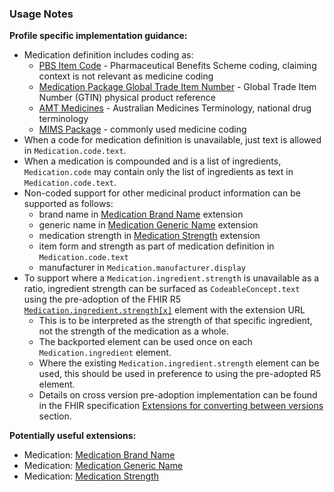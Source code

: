 ### Usage Notes

**Profile specific implementation guidance:**

- Medication definition includes coding as:
  - [PBS Item Code](https://www.pbs.gov.au/pbs/home) - Pharmaceutical Benefits Scheme coding, claiming context is not relevant as medicine coding
  - [Medication Package Global Trade Item Number](http://terminology.hl7.org/ValueSet/v3-GTIN) - Global Trade Item Number (GTIN) physical product reference
  - [AMT Medicines](https://healthterminologies.gov.au/fhir/ValueSet/australian-medication-1) - Australian Medicines Terminology, national drug terminology
  - [MIMS Package](https://www.mims.com.au/index.php) - commonly used medicine coding
- When a code for medication definition is unavailable, just text is allowed in `Medication.code.text`.
- When a medication is compounded and is a list of ingredients, `Medication.code` may contain only the list of ingredients as text in `Medication.code.text`.
- Non-coded support for other medicinal product information can be supported as follows:
  - ​brand name in [Medication Brand Name](StructureDefinition-medication-brand-name.html) extension
  - ​generic name in [Medication Generic Name](StructureDefinition-medication-generic-name.html) extension
  - medication strength in [Medication Strength](StructureDefinition-medication-strength.html) extension
  - item form and strength as part of medication definition in `Medication.code.text`
  - manufacturer in `Medication.manufacturer.display`
- To support where a `Medication.ingredient.strength` is unavailable as a ratio, ingredient strength can be surfaced as `CodeableConcept.text` using the pre-adoption of the FHIR R5 [`Medication.ingredient.strength[x]`](https://www.hl7.org/fhir/R5/medication-definitions.html#Medication.ingredient) element with the extension URL []()
  - This is to be interpreted as the strength of that specific ingredient, not the strength of the medication as a whole.
  - The backported element can be used once on each `Medication.ingredient` element.
  - Where the existing `Medication.ingredient.strength` element can be used, this should be used in preference to using the pre-adopted R5 element.
  - Details on cross version pre-adoption implementation can be found in the FHIR specification [Extensions for converting between versions](https://hl7.org/fhir/R5/versions.html#extensions) section.

**Potentially useful extensions:**

- Medication: [Medication Brand Name](StructureDefinition-medication-brand-name.html)
- Medication: [Medication Generic Name](StructureDefinition-medication-generic-name.html)
- Medication: [Medication Strength](StructureDefinition-medication-strength.html)
